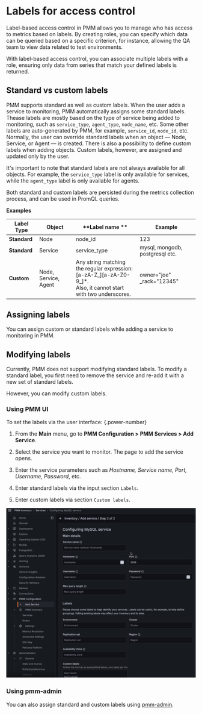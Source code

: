 # Labels for access control


Label-based access control in PMM allows you to manage who has access to metrics based on labels. By creating roles, you can specify which data can be queried based on a specific criterion, for instance, allowing the QA team to view data related to test environments. 
 
With label-based access control, you can associate multiple labels with a role, ensuring only data from series that match your defined labels is returned. 


## Standard vs custom labels

PMM supports standard as well as custom labels. When the user adds a service to monitoring, PMM automatically assigns some standard labels. Thease labels are mostly based on the type of service being added to monitoring, such as `service_type`, `agent_type`, `node_name`, etc. Some other labels are auto-generated by PMM, for example, `service_id`, `node_id`, etc. Normally, the user can override standard labels when an object –– Node, Service, or Agent –– is created. There is also a possibility to define custom labels when adding objects. Custom labels, however, are assigned and updated only by the user.

It's important to note that standard labels are not always available for all objects. For example, the `service_type` label is only available for services, while the `agent_type` label is only available for agents.

Both standard and custom labels are persisted during the metrics collection process, and can be used in PromQL queries.

**Examples**

| **Label Type**| **Object**| **Label name ** | **Example** |                                                                                                
|---------------|-----------|-----------------|-------------|
| **Standard**  | Node      | node_id         | 123 |                                          
| **Standard**  | Service   | service_type    | mysql, mongodb, postgresql etc. |
| **Custom**    | Node, Service, Agent | Any string matching the regular expression: <br /> [a-zA-Z_][a-zA-Z0-9_]*. <br /> Also, it cannot start with two underscores.| owner="joe"<br/> _rack="12345"|

## Assigning labels

You can assign custom or standard labels while adding a service to monitoring in PMM.

## Modifying labels

Currently, PMM does not support modifying standard labels. To modify a standard label, you first need to remove the service and re-add it with a new set of standard labels.

However, you can modify custom labels. 

### Using PMM UI

To set the labels via the user interface:
{.power-number}

1. From the **Main** menu, go to **PMM Configuration > PMM Services > Add Service**.

2. Select the service you want to monitor. The page to add the service opens.

3. Enter the service parameters such as *Hostname, Service name, Port, Username, Password*, etc.

4. Enter standard labels via the input section `Labels`.

5. Enter custom labels via section `Custom labels`.

![PMM Inventory - Add Service](../../../images/lbac/PMM_access_control_add_labels_services.png)

### Using pmm-admin

You can also assign standard and custom labels using [pmm-admin](../../../use/commands/pmm-admin.md).
